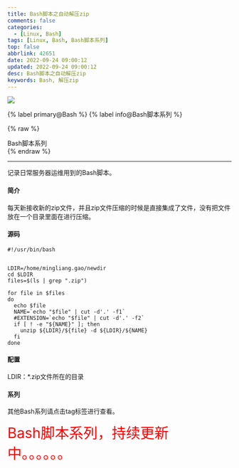 ```yaml
---
title: Bash脚本之自动解压zip
comments: false
categories:
  - [Linux, Bash]
tags: [Linux, Bash, Bash脚本系列]
top: false
abbrlink: 42651
date: 2022-09-24 09:00:12
updated: 2022-09-24 09:00:12
desc: Bash脚本之自动解压zip
keywords: Bash, 解压zip
---
```



![](/images/article_bash.jpeg)

{% label primary@Bash %} {% label info@Bash脚本系列 %}

{% raw %}
<div class="post_cus_note">Bash脚本系列</div>
{% endraw %}

<!--more-->
<hr />


记录日常服务器运维用到的Bash脚本。


#### 简介

每天新接收新的zip文件，并且zip文件压缩的时候是直接集成了文件，没有把文件放在一个目录里面在进行压缩。

#### 源码

```
#!/usr/bin/bash


LDIR=/home/mingliang.gao/newdir
cd $LDIR
files=$(ls | grep ".zip")

for file in $files
do
  echo $file
  NAME=`echo "$file" | cut -d'.' -f1`
  #EXTENSION=`echo "$file" | cut -d'.' -f2`
  if [ ! -e "${NAME}" ]; then
    unzip ${LDIR}/${file} -d ${LDIR}/${NAME}
  fi
done
```

#### 配置

LDIR：*.zip文件所在的目录

#### 系列

其他Bash系列请点击tag标签进行查看。


<font size=6.5 color='red'>Bash脚本系列，持续更新中。。。。。。</font>

